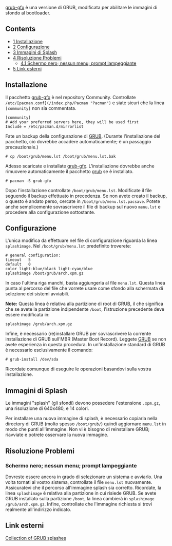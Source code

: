 [grub-gfx](https://aur.archlinux.org/packages/grub-gfx/) è una versione di GRUB, modificata per abilitare le immagini di sfondo al bootloader.

## Contents

*   [1 Installazione](#Installazione)
*   [2 Configurazione](#Configurazione)
*   [3 Immagini di Splash](#Immagini_di_Splash)
*   [4 Risoluzione Problemi](#Risoluzione_Problemi)
    *   [4.1 Schermo nero; nessun menu; prompt lampeggiante](#Schermo_nero.3B_nessun_menu.3B_prompt_lampeggiante)
*   [5 Link esterni](#Link_esterni)

## Installazione

Il pacchetto [grub-gfx](https://aur.archlinux.org/packages/grub-gfx/) è nel repository Community. Controllate `/etc/[pacman.conf](/index.php/Pacman "Pacman")` e siate sicuri che la linea `[community]` non sia commentata.

```
[community]
# Add your preferred servers here, they will be used first
Include = /etc/pacman.d/mirrorlist

```

Fate un backup della configurazione di [GRUB](/index.php/GRUB "GRUB"). (Durante l'installazione del pacchetto, ciò dovrebbe accadere automaticamente; è un passaggio precauzionale.)

```
# cp /boot/grub/menu.lst /boot/grub/menu.lst.bak

```

Adesso scaricate e installate [grub-gfx](https://aur.archlinux.org/packages/grub-gfx/). L'installazione dovrebbe anche rimuovere automaticamente il pacchetto [grub](https://www.archlinux.org/packages/?name=grub) se è installato.

```
# pacman -S grub-gfx

```

Dopo l'installazione controllate `/boot/grub/menu.lst`. Modificate il file seguendo il backup effettuato in precedenza. Se non avete creato il backup, o questo è andato perso, cercate in `/boot/grub/menu.lst.pacsave`. Potete anche semplicemente sovrascrivere il file di backup sul nuovo `menu.lst` e procedere alla configurazione sottostante.

## Configurazione

L'unica modifica da effettuare nel file di configurazione riguarda la linea `splashimage`. Nel `/boot/grub/menu.lst` predefinito troverete:

```
# general configuration:
timeout   5
default   0
color light-blue/black light-cyan/blue
splashimage /boot/grub/arch.xpm.gz

```

In caso l'ultima riga manchi, basta aggiungerla al file `menu.lst`. Questa linea punta al percorso del file che vorrete usare come sfondo alla schermata di selezione dei sistemi avviabili.

**Note:** Questa linea è relativa alla partizione di root di GRUB, il che significa che se avete la partizione indipendente `/boot`, l'istruzione precedente deve essere modificata in:
```
splashimage /grub/arch.xpm.gz

```

Infine, è necessario (re)installare GRUB per sovrascrivere la corrente installazione di GRUB sull'MBR (Master Boot Record). Leggete [GRUB](/index.php/GRUB "GRUB") se non avete esperienza in questa procedura. In un'installazione standard di GRUB è necessario esclusivamente il comando:

```
# grub-install /dev/sda

```

Ricordate comunque di eseguire le operazioni basandovi sulla vostra installazione.

## Immagini di Splash

Le immagini "splash" (gli sfondi) devono possedere l'estensione `.xpm.gz`, una risoluzione di 640x480, e 14 colori.

Per installare una nuova immagine di splash, è necessario copiarla nella directory di GRUB (molto spesso `/boot/grub/`) quindi aggiornare `menu.lst` in modo che punti all'immagine. Non vi è bisogno di reinstallare GRUB; riavviate e potrete osservare la nuova immagine.

## Risoluzione Problemi

### Schermo nero; nessun menu; prompt lampeggiante

Dovreste essere ancora in grado di selezionare un sistema e avviarlo. Una volta tornati al vostro sistema, controllate il file `menu.lst` nuovamente. Assicuratevi che il percorso all'immagine splash sia corretto. Ricordate, la linea `splashimage` è relativa alla partizione in cui risiede GRUB. Se avete GRUB installato sulla partizione `/boot`, la linea cambierà in `splashimage /grub/arch.xpm.gz`. Infine, controllate che l'immagine richiesta si trovi realmente all'indirizzo indicato.

## Link esterni

[Collection of GRUB splashes](http://www.schultz-net.dk/grub.html)